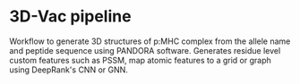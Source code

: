 # 3D-Vac pipeline
Workflow to generate 3D structures of p:MHC complex from the allele name and peptide sequence using PANDORA software. Generates residue level custom features such as PSSM, map atomic features to a grid or graph using DeepRank's CNN or GNN.
